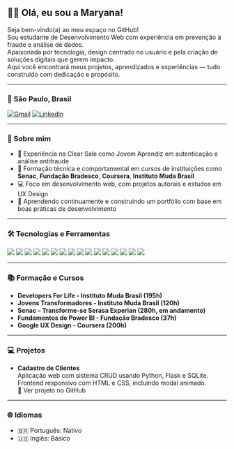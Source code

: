 ## 👋🏽 Olá, eu sou a Maryana!

Seja bem-vindo(a) ao meu espaço no GitHub!  
Sou estudante de Desenvolvimento Web com experiência em prevenção à fraude e análise de dados.  
Apaixonada por tecnologia, design centrado no usuário e pela criação de soluções digitais que gerem impacto.  
Aqui você encontrará meus projetos, aprendizados e experiências — tudo construído com dedicação e propósito.

---

### 📍 São Paulo, Brasil  

[![Gmail](https://img.shields.io/badge/Gmail-D14836?style=for-the-badge&logo=gmail&logoColor=white)](mailto:mlopeslucariello@gmail.com)
[![LinkedIn](https://img.shields.io/badge/LinkedIn-0A66C2?style=for-the-badge&logo=linkedin&logoColor=white)](https://www.linkedin.com/in/maryana-oliveira)

---

### 🚀 Sobre mim

- 💼 Experiência na Clear Sale como Jovem Aprendiz em autenticação e análise antifraude  
- 🧠 Formação técnica e comportamental em cursos de instituições como **Senac**, **Fundação Bradesco**, **Coursera**, **Instituto Muda Brasil**  
- 💻 Foco em desenvolvimento web, com projetos autorais e estudos em UX Design  
- 🌱 Aprendendo continuamente e construindo um portfólio com base em boas práticas de desenvolvimento

---

### 🛠️ Tecnologias e Ferramentas

<p align="left">
  <!-- Front-End -->
  <img src="https://img.shields.io/badge/HTML5-E34F26?style=for-the-badge&logo=html5&logoColor=white" />
  <img src="https://img.shields.io/badge/CSS3-1572B6?style=for-the-badge&logo=css3&logoColor=white" />
  <img src="https://img.shields.io/badge/Sass-CC6699?style=for-the-badge&logo=sass&logoColor=white" />
  <img src="https://img.shields.io/badge/Bootstrap-7952B3?style=for-the-badge&logo=bootstrap&logoColor=white" />
  <img src="https://img.shields.io/badge/JavaScript-F7DF1E?style=for-the-badge&logo=javascript&logoColor=black" />
  <img src="https://img.shields.io/badge/React-20232A?style=for-the-badge&logo=react&logoColor=61DAFB" />

  <!-- Back-End -->
  <img src="https://img.shields.io/badge/Python-3776AB?style=for-the-badge&logo=python&logoColor=white" />
  <img src="https://img.shields.io/badge/Flask-000000?style=for-the-badge&logo=flask&logoColor=white" />
  <img src="https://img.shields.io/badge/C%23-239120?style=for-the-badge&logo=c-sharp&logoColor=white" />
  <img src="https://img.shields.io/badge/SQL-4479A1?style=for-the-badge&logo=postgresql&logoColor=white" />

  <!-- Ferramentas -->
  <img src="https://img.shields.io/badge/Git-F05033?style=for-the-badge&logo=git&logoColor=white" />
  <img src="https://img.shields.io/badge/GitHub-181717?style=for-the-badge&logo=github&logoColor=white" />
  <img src="https://img.shields.io/badge/Power%20BI-F2C811?style=for-the-badge&logo=powerbi&logoColor=black" />

  <!-- Pacote Office -->
  <img src="https://img.shields.io/badge/Excel-217346?style=for-the-badge&logo=microsoft-excel&logoColor=white" />
  <img src="https://img.shields.io/badge/Word-2B579A?style=for-the-badge&logo=microsoft-word&logoColor=white" />
  <img src="https://img.shields.io/badge/PowerPoint-B7472A?style=for-the-badge&logo=microsoft-powerpoint&logoColor=white" />
</p>

---

### 📚 Formação e Cursos
 
- **Developers For Life - Instituto Muda Brasil (195h)**  
- **Jovens Transformadores - Instituto Muda Brasil (120h)**  
- **Senac – Transforme-se Serasa Experian (280h, em andamento)**  
- **Fundamentos de Power BI - Fundação Bradesco (37h)**  
- **Google UX Design - Coursera (200h)**

---

### 💻 Projetos

- **Cadastro de Clientes**  
  Aplicação web com sistema CRUD usando Python, Flask e SQLite.  
  Frontend responsivo com HTML e CSS, incluindo modal animado.  
  🔗 Ver projeto no GitHub

---

### 🌐 Idiomas

- 🇧🇷 Português: Nativo  
- 🇺🇸 Inglês: Básico

